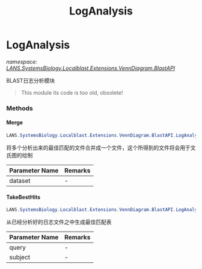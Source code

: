 ﻿---
title: LogAnalysis
---

# LogAnalysis
_namespace: [LANS.SystemsBiology.Localblast.Extensions.VennDiagram.BlastAPI](N-LANS.SystemsBiology.Localblast.Extensions.VennDiagram.BlastAPI.html)_

BLAST日志分析模块

> This module its code is too old, obsolete!


### Methods

#### Merge
```csharp
LANS.SystemsBiology.Localblast.Extensions.VennDiagram.BlastAPI.LogAnalysis.Merge(System.Collections.Generic.IEnumerable{Microsoft.VisualBasic.DocumentFormat.Csv.DocumentStream.File})
```
将多个分析出来的最佳匹配的文件合并成一个文件，这个所得到的文件将会用于文氏图的绘制

|Parameter Name|Remarks|
|--------------|-------|
|dataset|-|


#### TakeBestHits
```csharp
LANS.SystemsBiology.Localblast.Extensions.VennDiagram.BlastAPI.LogAnalysis.TakeBestHits(LANS.SystemsBiology.NCBI.Extensions.LocalBLAST.BLASTOutput.Standard.BLASTOutput,LANS.SystemsBiology.NCBI.Extensions.LocalBLAST.BLASTOutput.Standard.BLASTOutput)
```
从已经分析好的日志文件之中生成最佳匹配表

|Parameter Name|Remarks|
|--------------|-------|
|query|-|
|subject|-|



